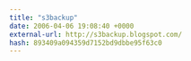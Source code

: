 ```yaml
---
title: "s3backup"
date: 2006-04-06 19:08:40 +0000
external-url: http://s3backup.blogspot.com/
hash: 893409a094359d7152bd9dbbe95f63c0
---
```



